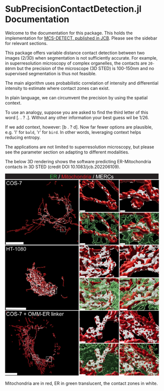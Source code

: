 # SubPrecisionContactDetection.jl Documentation

Welcome to the documentation for this package.
This holds the implementation for [MCS-DETECT, published in JCB](https://doi.org/10.1083/jcb.202206109).
Please see the sidebar for relevant sections.

This package offers variable distance contact detection between two images (2/3D) when segmentation is not sufficiently accurate. 
For example, in superresolution microscopy of complex organelles, the contacts are ``20-80``nm but the precision of the microscope (3D STED) is 100-150nm and no supervised segmentation is thus not feasible.

The main algorithm uses probabilistic correlation of intensity and differential intensity to estimate where contact zones can exist.

In plain language, we can circumvent the precision by using the spatial context.

To use an analogy, suppose you are asked to find the third letter of this word [. . ? .].
Without any other information your best guess wil be 1/26.

If we add context, however: [b . ? d].
Now far fewer options are plausible, e.g. 'l' for `bald`, 'r' for `bird`.
In other words, leveraging context helps reducing entropy.

The applications are not limited to superresolution microscopy, but please see the parameter section on adapting to different modalities.

The below 3D rendering shows the software predicting ER-Mitochondria contacts in 3D STED (credit DOI 10.1083/jcb.202206109).

![example.png](./assets/example.png)

Mitochondria are in red, ER in green translucent, the contact zones in white.

